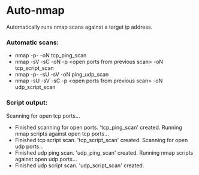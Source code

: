 # Auto-nmap

Automatically runs nmap scans against a target ip address.

### Automatic scans:
+ nmap <target> -p- -oN tcp_ping_scan
+ nmap <target> -sV -sC -oN -p \<open ports from previous scan\> -oN tcp_script_scan
+ nmap <target> -p- -sU -sV -oN ping_udp_scan
+ nmap <target> -sU -sV -sC -p \<open ports from previous scan\> -oN udp_script_scan



### Script output:

Scanning for open tcp ports...
+ Finished scanning for open ports. 'tcp_ping_scan' created.
Running nmap scripts against open tcp ports...
+ Finished tcp script scan. 'tcp_script_scan' created.
Scanning for open udp ports...
+ Finished udp ping scan. 'udp_ping_scan' created.
Running nmap scripts against open udp ports...
+ Finished udp script scan. 'udp_script_scan' created.
